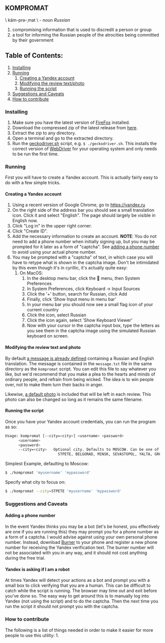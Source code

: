 ## KOMPROMAT
\ käm-prə-ˌmat \ - noun _Russian_
1. compromising information that is used to discredit a person or group 
2. a tool for informing the Russian people of the atrocities being committed by their government

## Table of Contents:
1. [Installing](#installing)
2. [Running](#running)
   1. [Creating a Yandex account](#creating-a-yandex-account)
   2. [Modifying the review text/photo](#modifying-the-review-text-and-photo)
   3. [Running the script](#running-the-script)
3. [Suggestions and Caveats](#suggestions-and-caveats)
4. [How to contribute](#how-to-contribute)

### Installing
1. Make sure you have the latest version of [FireFox](https://www.mozilla.org/en-US/firefox/download/thanks/) installed.  
2. Download the compressed zip of the latest release from [here](https://github.com/jamesdh/kompromat/releases/latest).
3. Extract the zip to any directory.
4. Open a terminal and go to the extracted directory. 
5. Run the [geckodriver.sh](https://github.com/jamesdh/kompromat/blob/master/src/main/dist/geckodriver.sh) script, e.g. 
`$ ./geckodriver.sh`. This installs the correct version of [WebDriver](https://www.selenium.dev/documentation/webdriver/) 
for your operating system and only needs to be run the first time.  

### Running
First you will have to create a Yandex account. This is actually fairly easy to do with a few simple tricks.
#### Creating a Yandex account
1. Using a recent version of Google Chrome, go to https://yandex.ru
2. On the right side of the address bar you should see a small translation icon. Click it and select "English". 
The page should largely be visible in English now.
3. Click "Log in" in the upper right corner. 
4. Click "Create ID".
5. Add the necessary information to create an account. **NOTE**: You do not need to add a phone number when initially 
signing up, but you may be prompted for it later as a form of "captcha". See [adding a phone number](#adding-a-phone-number) 
to avoid using your actual phone number. 
6. You may be prompted with a "captcha" of text, in which case you will have to retype what is shown in the captcha image. 
Don't be intimidated by this even though it's in cyrillic, it's actually quite easy:
   1. On MacOS:
      1. In the desktop menu bar, click the  menu, then System Preferences
      2. In System Preferences, click Keyboard -> Input Sources
      3. Click the '+' button, search for Russian, click Add
      4. Finally, click 'Show Input menu in menu bar'
      5. In your menu bar you should now see a small flag icon of your current country
      6. Click the icon, select Russian
      7. Сlick the icon again, select 'Show Keyboard Viewer'
      8. Now with your cursor in the  captcha input box, type the letters as you see them in the captcha image using the 
      simulated Russian keyboard on screen. 

#### Modifying the review text and photo
By default [a message is already defined](https://github.com/jamesdh/kompromat/blob/master/src/main/dist/message.txt) 
containing a Russian and English translation. The message is contained in the `message.txt` file in the same directory
as the `kompromat` script. You can edit this file to say whatever you like, but we'd recommend that you make a plea to 
the hearts and minds of ordinary people, and refrain from being wicked. The idea is to win people over, not to make them
turn their backs in anger. 

Likewise, [a default photo](https://github.com/jamesdh/kompromat/blob/master/src/main/dist/photo.jpg) is included that 
will be left in each review. This photo can also be changed so long as it remains the same filename.  

#### Running the script
Once you have your Yandex account credentials, you can run the program as so:
```bash
Usage: kompromat [--city=<city>] <username> <password>
      <username>
      <password>
      --city=<city>   Optional city. Defaults to MOSCOW. Can be one of: MOSCOW,
                        STPETE, BELGORAD, MINSK, SEVASTOPOL, YALTA, GROZNY
```

Simplest Example, defaulting to Moscow:
```bash
$ ./kompromat 'myusername' 'mypassword'
```

Specify what city to focus on:
```bash
$ ./kompromat --city=STPETE 'myusername' 'mypassword'
```

### Suggestions and Caveats

#### Adding a phone number
In the event Yandex thinks you may be a bot (let's be honest, you effectively are one if you are running this) they may prompt you
for a phone number as a form of a captcha. I would advise against using your own personal phone number. Instead, download [Burner](https://www.burnerapp.com/)
to your phone and register a new phone number for receiving the Yandex verification text. The burner number will not be 
associated with you in any way, and it should not cost anything during the free trial. 

#### Yandex is asking if I am a robot
At times Yandex will detect your actions as a bot and prompt you with a small box to click verifying that you are a human. 
This can be difficult to catch while the script is running. The browser may time out and exit before you've done so. The easy 
way to get around this is to manually log into Yandex (not using the script) and to do the captcha. Then the next time 
you run the script it should not prompt you with the captcha. 

### How to contribute
The following is a list of things needed in order to make it easier for more people to use this utility:
1. 
